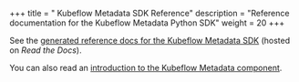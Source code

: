 +++
title = " Kubeflow Metadata SDK Reference"
description = "Reference documentation for the Kubeflow Metadata Python SDK"
weight = 20
+++

See the [generated reference docs for the Kubeflow Metadata 
SDK](https://kubeflow-metadata.readthedocs.io/en/latest/) (hosted on 
*Read the Docs*).

You can also read an [introduction to the Kubeflow Metadata 
component](/docs/components/misc/metadata/).
